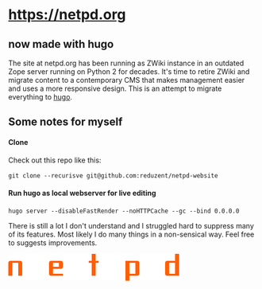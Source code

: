 # https://netpd.org
## now made with hugo

The site at netpd.org has been running as ZWiki instance in an outdated Zope server
running on Python 2 for decades. It's time to retire ZWiki and migrate content
to a contemporary CMS that makes management easier and uses a more responsive
design. This is an attempt to migrate everything to [hugo](https://gohugo.io/).

## Some notes for myself

#### Clone

Check out this repo like this:

```
git clone --recurisve git@github.com:reduzent/netpd-website
```

#### Run hugo as local webserver for live editing

```
hugo server --disableFastRender --noHTTPCache --gc --bind 0.0.0.0
```

There is still a lot I don't understand and I struggled hard to
suppress many of its features. Most likely I do many things in a
non-sensical way. Feel free to suggests improvements.


![netpd-logo](static/images/netpd_logo.svg)
